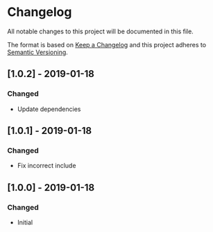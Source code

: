 # Changelog
All notable changes to this project will be documented in this file.

The format is based on [Keep a Changelog](http://keepachangelog.com/en/1.0.0/)
and this project adheres to [Semantic Versioning](http://semver.org/spec/v2.0.0.html).

## [1.0.2] - 2019-01-18
### Changed
- Update dependencies

## [1.0.1] - 2019-01-18
### Changed
- Fix incorrect include

## [1.0.0] - 2019-01-18
### Changed
- Initial

